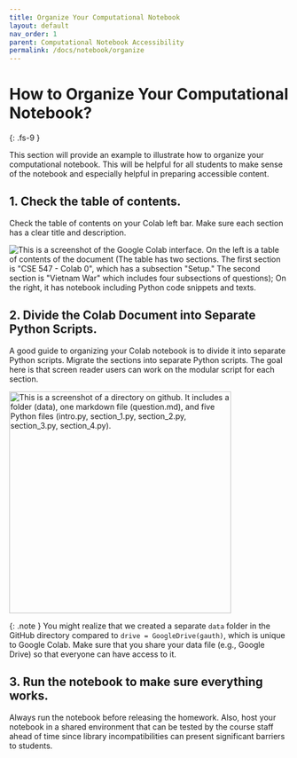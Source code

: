 ```yaml
---
title: Organize Your Computational Notebook
layout: default
nav_order: 1
parent: Computational Notebook Accessibility
permalink: /docs/notebook/organize
---
```


# How to Organize Your Computational Notebook?
{: .fs-9 }

This section will provide an example to illustrate how to organize your computational notebook. This will be helpful for all students to make sense of the notebook and especially helpful in preparing accessible content.

## 1. Check the table of contents.
Check the table of contents on your Colab left bar. Make sure each section has a clear title and description. 

<img src="{{site.baseurl}}/assets/images/Notebook/colab-1.png" alt='This is a screenshot of the Google Colab interface. On the left is a table of contents of the document (The table has two sections. The first section is "CSE 547 - Colab 0", which has a subsection "Setup." The second section is "Vietnam War" which includes four subsections of questions); On the right, it has notebook including Python code snippets and texts.'>


## 2. Divide the Colab Document into Separate Python Scripts.

A good guide to organizing your Colab notebook is to divide it into separate Python scripts. Migrate the sections into separate Python scripts. The goal here is that screen reader users can work on the modular script for each section. 

<img src="{{site.baseurl}}/assets/images/Notebook/colab-2.png" alt='This is a screenshot of a directory on github. It includes a folder (data), one markdown file (question.md), and five Python files (intro.py, section_1.py, section_2.py, section_3.py, section_4.py).' width="400">

{: .note }
You might realize that we created a separate `data` folder in the GitHub directory compared to `drive = GoogleDrive(gauth)`, which is unique to Google Colab. Make sure that you share your data file (e.g., Google Drive) so that everyone can have access to it.

## 3. Run the notebook to make sure everything works.

Always run the notebook before releasing the homework. Also, host your notebook in a shared environment that can be tested by the course staff ahead of time since library incompatibilities can present significant barriers to students.
